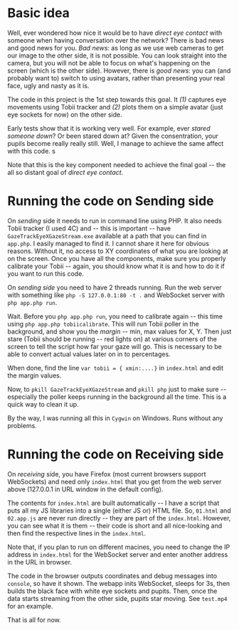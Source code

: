 
# Basic idea

Well, ever wondered how nice it would be to have *direct eye contact* with someone when having conversation  over the network?  There is bad news and good news for you.  *Bad news:* as long as we use web cameras to get our image to the other side, it is not possible. You can look straight into the camera, but you will not be able to focus on what's happening on the screen (which is the other side).  However, there is *good news:* you can (and probably want to) switch to using avatars, rather than presenting your real face, ugly and nasty as it is. 

The code in this project is the 1st step towards this goal. It *(1)* captures eye movements using Tobii tracker and *(2)* plots them on a simple avatar (just eye sockets for now) on the other side. 

Early tests show that it is working very well.  For example, ever *stared someone down*?  Or been stared down at?  Given the consentration, your pupils become really really still.  Well, I manage to achieve the same affect with this code. s

Note that this is the key component needed to achieve the final goal -- the all so distant goal of *direct eye contact*.

# Running the code on Sending side

On *sending* side it needs to run in command line using PHP.  It also needs Tobii tracker (I used 4C) and -- this is important -- have `GazeTrackEyeXGazeStream.exe` available at a path that you can find in `app.php`. I easily managed to find it.  I cannot share it here for obvious reasons.  Without it, no access to XY coordinates of what you are looking at on the screen.  Once you have all the components, make sure you properly calibrate your Tobii -- again, you should know what it is and how to do it if you want to run this code. 

On *sending side* you need to have 2 threads running.  Run the web server with something like `php -S 127.0.0.1:80 -t .` and WebSocket server with `php app.php run`. 

Wait. Before you `php app.php run`, you need to calibrate again -- this time using `php app.php tobiicalibrate`. This will run Tobii poller in the background, and show you the *margin* -- min, max values for X, Y.   Then just stare (Tobii should be running -- red lights on) at various corners of the screen to tell the script how far your gaze will go.  This is necessary to be able to convert actual values later on in to percentages.  

When done, find the line `var tobii = { xmin:....}` in `index.html` and edit the margin values. 

Now, to `pkill GazeTrackEyeXGazeStream` and `pkill php` just to make sure -- especially the poller keeps running in the background all the time.  This is a quick way to clean it up. 

By the way, I was running all this in `Cygwin` on Windows.  Runs without any problems. 


# Running the code on Receiving side

On *receiving* side, you have Firefox (most current browsers support WebSockets)  and need only `index.html` that you get from the web server above (127.0.0.1 in URL window in the default config). 

The contents for `index.html` are built automatically -- I have a script that puts all my JS libraries into a single (either JS or) HTML file.   So, `01.html` and `02.app.js` are never run directly -- they are part of the `index.html`.  However, you can see what it is them -- their code is short and all nice-looking and then find the respective lines in the `index.html`.  

Note that, if you plan to run on different macines, you need to change the IP address in `index.html` for the WebSocket server and enter another address in the URL in browser. 

The code in the browser outputs coordinates and debug messages into `console`, so have it shown.  The webapp inits WebSocket, sleeps for 3s, then builds the black face with white eye sockets and pupits.  Then, once the data starts streaming from the other side, pupits star moving.  See `test.mp4` for an example. 


That is all for now. 



